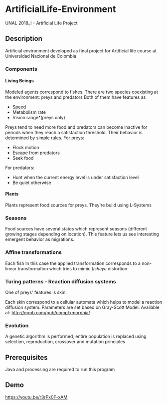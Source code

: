 # ArtificialLife-Environment
UNAL 2018_I - Artificial Life Project


## Description
Artificial environment developed as final project for Artificial life course at Universidad Nacional de Colombia

### Components
#### Living Beings
Modeled agents correspond to fishes.
There are two species coexisting at the environment: preys and predators
Both of them have features as
 - Speed 
 - Metabolism rate
 - Vision range*(preys only)
 
Preys tend to need more food and predators can become inactive for periods when they reach a satisfaction threshold.
Their behavior is determined by simple rules.
For preys:
 - Flock motion
 - Escape from predators
 - Seek food
 
For predators:
 - Hunt when the current energy level is under satisfaction level
 - Be quiet otherwise

#### Plants
Plants represent food sources for preys. They're build using L-Systems

### Seasons
Food sources have several states which represent seasons (different growing stages depending on location). This feature lets us see interesting emergent behavior as migrations.

### Affine transformations
Each fish 
In this case the applied transformation corresponds to a non-linear transformation which tries to mimic *fisheye* distortion

### Turing patterns  - Reaction diffusion systems
One of preys' features is skin. 

Each skin correspond to a cellular automata which helps to model a reaction diffusion system.
Parameters are set based on Gray-Scott Model. Available at: http://mrob.com/pub/comp/xmorphia/

### Evolution
A genetic algorithm is performed, entire population is replaced using selection, reproduction, crossover and mutation principles

## Prerequisites
Java and processing are required to run this program

## Demo
https://youtu.be/r3rPx0F-xAM
